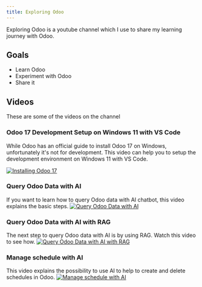 ```yaml
---
title: Exploring Odoo
---
```

Exploring Odoo is a youtube channel which I use to share my learning journey with Odoo.

## Goals
* Learn Odoo
* Experiment with Odoo
* Share it

## Videos
These are some of the videos on the channel
### Odoo 17 Development Setup on Windows 11 with VS Code
While Odoo has an official guide to install Odoo 17 on Windows, unfortunately it's not for development.
This video can help you to setup the development environment on Windows 11 with VS Code.

[![Installing Odoo 17](https://img.youtube.com/vi/wWnZu7-63jU/0.jpg)](https://youtu.be/wWnZu7-63jU)

### Query Odoo Data with AI
If you want to learn how to query Odoo data with AI chatbot, this video explains the basic steps.
[![Query Odoo Data with AI](https://img.youtube.com/vi/AfVAMWei_7k/0.jpg)](https://youtu.be/AfVAMWei_7k)

### Query Odoo Data with AI with RAG
The next step to query Odoo data with AI is by using RAG. Watch this video to see how.
[![Query Odoo Data with AI with RAG](https://img.youtube.com/vi/4ixLuLNDYrU/0.jpg)](https://youtu.be/4ixLuLNDYrU)

### Manage schedule with AI
This video explains the possibility to use AI to help to create and delete schedules in Odoo.
[![Manage schedule with AI](https://img.youtube.com/vi/HIw2rd87n40/0.jpg)](https://youtu.be/HIw2rd87n40)